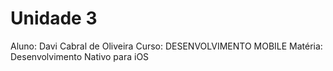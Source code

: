 # Unidade 3


Aluno: Davi Cabral de Oliveira
Curso: DESENVOLVIMENTO MOBILE
Matéria: Desenvolvimento Nativo para iOS
